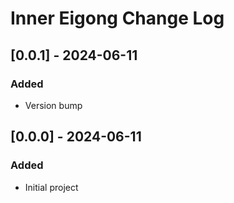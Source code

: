 # Inner Eigong Change Log

## [0.0.1] - 2024-06-11

### Added

- Version bump

## [0.0.0] - 2024-06-11

### Added

- Initial project
